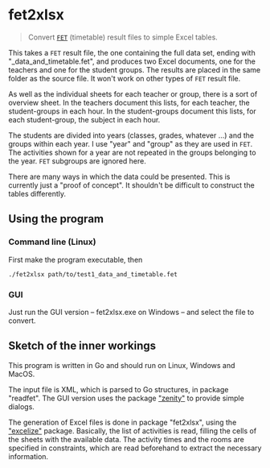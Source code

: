 # fet2xlsx

> Convert [`FET`](https://lalescu.ro/liviu/fet/) (timetable) result files to simple Excel tables.

This takes a `FET` result file, the one containing the full data set, ending with "_data_and_timetable.fet", and produces two Excel documents, one for the teachers and one for the student groups. The results are placed in the same folder as the source file. It won't work on other types of `FET` result file.

As well as the individual sheets for each teacher or group, there is a sort of overview sheet. In the teachers document this lists, for each teacher, the student-groups in each hour. In the student-groups document this lists, for each student-group, the subject in each hour.

The students are divided into years (classes, grades, whatever ...) and the groups within each year. I use "year" and "group" as they are used in `FET`. The activities shown for a year are not repeated in the groups belonging to the year. `FET` subgroups are ignored here.

There are many ways in which the data could be presented. This is currently just a "proof of concept". It shouldn't be difficult to construct the tables differently.

## Using the program

### Command line (Linux)

First make the program executable, then

```
./fet2xlsx path/to/test1_data_and_timetable.fet
```

### GUI

Just run the GUI version – fet2xlsx.exe on Windows – and select the file to convert.

## Sketch of the inner workings

This program is written in Go and should run on Linux, Windows and MacOS.

The input file is XML, which is parsed to Go structures, in package "readfet". The GUI version uses the package ["zenity"](https://github.com/ncruces/zenity) to provide simple dialogs.

The generation of Excel files is done in package "fet2xlsx", using the ["excelize"](https://github.com/xuri/excelize/v2) package. Basically, the list of activities is read, filling the cells of the sheets with the available data. The activity times and the rooms are specified in constraints, which are read beforehand to extract the necessary information.
